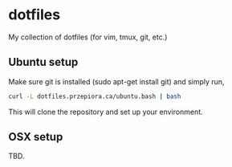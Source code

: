 dotfiles
========

My collection of dotfiles (for vim, tmux, git, etc.)

Ubuntu setup
------------

Make sure git is installed (sudo apt-get install git) and simply run,

```bash
curl -L dotfiles.przepiora.ca/ubuntu.bash | bash
```

This will clone the repository and set up your environment. 


OSX setup
---------

TBD.
